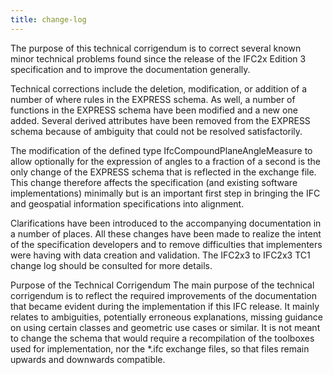 ```yaml
---
title: change-log
---
```


<p> The purpose of this technical corrigendum is to correct several known minor technical problems found since the release of the IFC2x Edition 3 specification and to improve the documentation generally.

Technical corrections include the deletion, modification, or addition of a number of where rules in the EXPRESS schema. As well, a number of functions in the EXPRESS schema have been modified and a new one added. Several derived attributes have been removed from the EXPRESS schema because of ambiguity that could not be resolved satisfactorily.

The modification of the defined type IfcCompoundPlaneAngleMeasure to allow optionally for the expression of angles to a fraction of a second is the only change of the EXPRESS schema that is reflected in the exchange file. This change therefore affects the specification (and existing software implementations) minimally but is an important first step in bringing the IFC and geospatial information specifications into alignment.

Clarifications have been introduced to the accompanying documentation in a number of places. All these changes have been made to realize the intent of the specification developers and to remove difficulties that implementers were having with data creation and validation. The IFC2x3 to IFC2x3 TC1 change log should be consulted for more details.</p>

<p>Purpose of the Technical Corrigendum
The main purpose of the technical corrigendum is to reflect the required improvements of the documentation that became evident during the implementation if this IFC release. It mainly relates to ambiguities, potentially erroneous explanations, missing guidance on using certain classes and geometric use cases or similar. It is not meant to change the schema that would require a recompilation of the toolboxes used for implementation, nor the *.ifc exchange files, so that files remain upwards and downwards compatible.</p>
